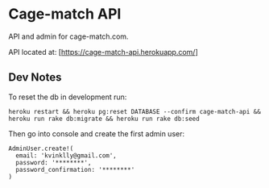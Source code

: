 # Cage-match API

API and admin for cage-match.com.

API located at: [https://cage-match-api.herokuapp.com/]

## Dev Notes

To reset the db in development run:

```
heroku restart && heroku pg:reset DATABASE --confirm cage-match-api && heroku run rake db:migrate && heroku run rake db:seed
```

Then go into console and create the first admin user:

```
AdminUser.create!(
  email: 'kvinklly@gmail.com',
  password: '********',
  password_confirmation: '********'
)
```
